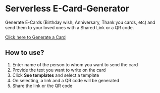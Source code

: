 # Serverless E-Card-Generator
Generate E-Cards (Birthday wish, Anniversary, Thank you cards, etc) and send them to your loved ones with a Shared Link or a QR code.
<p><a href="https://ronik22.github.io/E-Card-Generator/" target="_blank">Click here to Generate a Card</a></p>

## How to use?
1) Enter name of the person to whom you want to send the card
2) Provide the text you want to write on the card
3) Click **See templates** and select a template
4) On selecting, a link and a QR code will be generated
5) Share the link or the QR code
